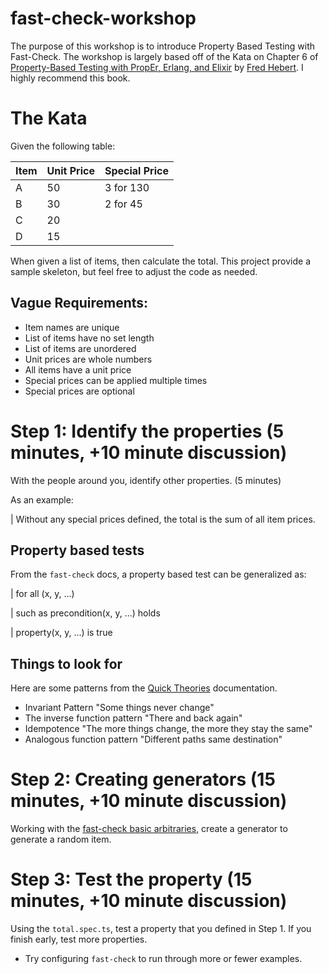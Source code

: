# fast-check-workshop

The purpose of this workshop is to introduce Property Based Testing with Fast-Check. The workshop is largely based off of the Kata on Chapter 6 of [Property-Based Testing with PropEr, Erlang, and Elixir](https://propertesting.com/) by [Fred Hebert](https://ferd.ca/). I highly recommend this book.

# The Kata

Given the following table:

| Item | Unit Price | Special Price |
|------|------------|---------------|
| A    | 50         | 3 for 130     |
| B    | 30         | 2 for 45      |
| C    | 20         |               |
| D    | 15         |               |

When given a list of items, then calculate the total. This project provide a sample skeleton, but feel free to adjust the code as needed.

## Vague Requirements:

- Item names are unique
- List of items have no set length
- List of items are unordered
- Unit prices are whole numbers
- All items have a unit price
- Special prices can be applied multiple times
- Special prices are optional

# Step 1: Identify the properties (5 minutes, +10 minute discussion)

With the people around you, identify other properties. (5 minutes)

As an example:

| Without any special prices defined, the total is the sum of all item prices.

## Property based tests

From the `fast-check` docs, a property based test can be generalized as:

| for all (x, y, ...)

| such as precondition(x, y, ...) holds

| property(x, y, ...) is true


## Things to look for

Here are some patterns from the [Quick Theories](https://github.com/quicktheories/QuickTheories) documentation.

- Invariant Pattern "Some things never change"
- The inverse function pattern "There and back again"
- Idempotence "The more things change, the more they stay the same"
- Analogous function pattern "Different paths same destination"

# Step 2: Creating generators (15 minutes, +10 minute discussion)

Working with the [fast-check basic arbitraries](https://github.com/dubzzz/fast-check/blob/master/documentation/1-Guides/Arbitraries.md), create a generator to generate a random item.

# Step 3: Test the property (15 minutes, +10 minute discussion)

Using the `total.spec.ts`, test a property that you defined in Step 1. If you finish early, test more properties.

- Try configuring `fast-check` to run through more or fewer examples.
